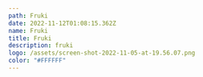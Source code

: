 ```yaml
---
path: Fruki
date: 2022-11-12T01:08:15.362Z
name: Fruki
title: Fruki
description: fruki
logo: /assets/screen-shot-2022-11-05-at-19.56.07.png
color: "#FFFFFF"
---
```

